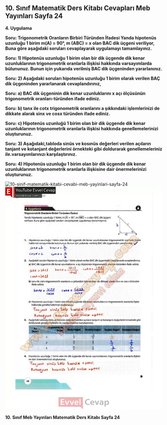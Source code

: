 ## 10. Sınıf Matematik Ders Kitabı Cevapları Meb Yayınları Sayfa 24

**4. Uygulama**

**Soru: Trigonometrik Oranların Birbiri Türünden İfadesi Yanda hipotenüs uzunluğu 1 birim m(A) = 90°, m (ABC) = x olan BAC dik üçgeni veriliyor, Buna göre aşağıdaki soruları cevaplayarak uygulamayı tamamlayınız.**

**Soru: 1) Hipotenüs uzunluğu 1 birim olan bir dik üçgende dik kenar uzunluklarının trigonometrik oranlarla ilişkisi hakkında varsayımlarda bülununuz. Bunun için yukarıda verilmiş BAC dik üçgeninden yararlanınız.**

**Soru: 2) Aşağıdaki soruları hipotenüs uzunluğu 1 birim olarak verilen BAÇ dik üçgeninden yararlanarak cevaplandırınız,**

**Soru: a) BAC dik üçgeninin dik kenar uzunluklarını x açı ölçüsünün trigonometrik oranları-türünden ifade ediniz.**

**Soru: b) tanx ile cotx trigonometrik oranlarını a şıkkındaki işlemlerinizi de dikkate alarak sinx ve cosx türünden ifade ediniz.**

**Soru: c) Hipotenüs uzunluğü 1 birim olan bir dik üçgende dik kenar uzunluklarının trigonometrik oranlarla ilişkisi hakkında genellemelerinizi oluşturunuz.**

**Soru: 3) Aşağıdaki,tabloda sinüs ve kosınüs değerleri verilen açıların tanjant ve kotanjant değerlerini örnekteki gibi doldurarak genellemeleriniz ile.varsayımlarınızı karşılaştırınız.**

**Soru: 4) Hipotenüs uzunluğu 1 birim olan bir dik üçgende dik kenar uzunluklarının trigonometrik oranlarla ilişkisine dair önermelerinizi oluşturunuz.**

![10-sinif-matematik-kitabi-cevabi-meb-yayinlari-sayfa-24]()![10-sinif-matematik-kitabi-cevabi-meb-yayinlari-sayfa-24](./image1.webp)

**10. Sınıf Meb Yayınları Matematik Ders Kitabı Sayfa 24**